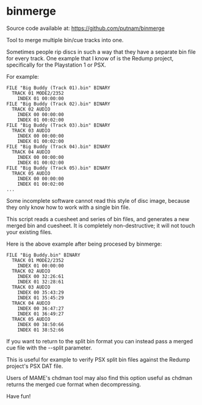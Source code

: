 # binmerge

Source code available at: https://github.com/putnam/binmerge

Tool to merge multiple bin/cue tracks into one.

Sometimes people rip discs in such a way that they have a separate bin file for every track. One example that I know of is the Redump project, specifically for the Playstation 1 or PSX.

For example:

```
FILE "Big Buddy (Track 01).bin" BINARY
  TRACK 01 MODE2/2352
    INDEX 01 00:00:00
FILE "Big Buddy (Track 02).bin" BINARY
  TRACK 02 AUDIO
    INDEX 00 00:00:00
    INDEX 01 00:02:00
FILE "Big Buddy (Track 03).bin" BINARY
  TRACK 03 AUDIO
    INDEX 00 00:00:00
    INDEX 01 00:02:00
FILE "Big Buddy (Track 04).bin" BINARY
  TRACK 04 AUDIO
    INDEX 00 00:00:00
    INDEX 01 00:02:00
FILE "Big Buddy (Track 05).bin" BINARY
  TRACK 05 AUDIO
    INDEX 00 00:00:00
    INDEX 01 00:02:00
...
```

Some incomplete software cannot read this style of disc image, because they only know how to work with a single bin file.

This script reads a cuesheet and series of bin files, and generates a new merged bin and cuesheet. It is completely non-destructive; it will not touch your existing files.

Here is the above example after being procesed by binmerge:
```
FILE "Big Buddy.bin" BINARY
  TRACK 01 MODE2/2352
    INDEX 01 00:00:00
  TRACK 02 AUDIO
    INDEX 00 32:26:61
    INDEX 01 32:28:61
  TRACK 03 AUDIO
    INDEX 00 35:43:29
    INDEX 01 35:45:29
  TRACK 04 AUDIO
    INDEX 00 36:47:27
    INDEX 01 36:49:27
  TRACK 05 AUDIO
    INDEX 00 38:50:66
    INDEX 01 38:52:66
```

If you want to return to the split bin format you can instead pass a merged cue file with the --split parameter.

This is useful for example to verify PSX split bin files against the Redump project's PSX DAT file.

Users of MAME's chdman tool may also find this option useful as chdman returns the merged cue format when decompressing.

Have fun!

